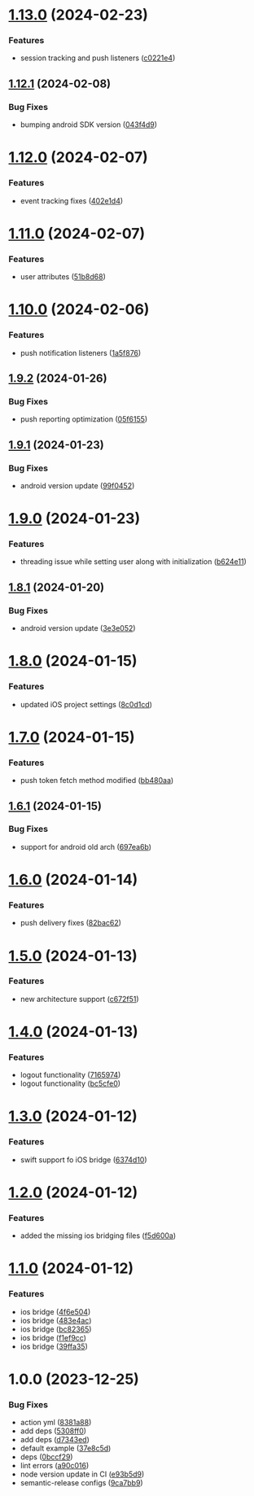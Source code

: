 # [1.13.0](https://github.com/castledio/castled-react-native-sdk/compare/v1.12.1...v1.13.0) (2024-02-23)


### Features

* session tracking and push listeners ([c0221e4](https://github.com/castledio/castled-react-native-sdk/commit/c0221e45f271e79fa25723fee31a284aac778231))

## [1.12.1](https://github.com/castledio/castled-react-native-sdk/compare/v1.12.0...v1.12.1) (2024-02-08)


### Bug Fixes

* bumping android SDK version ([043f4d9](https://github.com/castledio/castled-react-native-sdk/commit/043f4d941ea721d66f2be2c1d20638c261bd6463))

# [1.12.0](https://github.com/castledio/castled-react-native-sdk/compare/v1.11.0...v1.12.0) (2024-02-07)


### Features

* event tracking fixes ([402e1d4](https://github.com/castledio/castled-react-native-sdk/commit/402e1d4912a9d35f1baf84ba3fbbb3d1e84c4b95))

# [1.11.0](https://github.com/castledio/castled-react-native-sdk/compare/v1.10.0...v1.11.0) (2024-02-07)


### Features

* user attributes ([51b8d68](https://github.com/castledio/castled-react-native-sdk/commit/51b8d68df140df7064d8f293b0a704e5a30855d9))

# [1.10.0](https://github.com/castledio/castled-react-native-sdk/compare/v1.9.2...v1.10.0) (2024-02-06)


### Features

* push notification listeners ([1a5f876](https://github.com/castledio/castled-react-native-sdk/commit/1a5f876335173f665a325a68ff05fd779c84ffbf))

## [1.9.2](https://github.com/castledio/castled-react-native-sdk/compare/v1.9.1...v1.9.2) (2024-01-26)


### Bug Fixes

* push reporting optimization ([05f6155](https://github.com/castledio/castled-react-native-sdk/commit/05f6155a387bc92b985613b52577a5973de0410a))

## [1.9.1](https://github.com/castledio/castled-react-native-sdk/compare/v1.9.0...v1.9.1) (2024-01-23)


### Bug Fixes

* android version update ([99f0452](https://github.com/castledio/castled-react-native-sdk/commit/99f045291ebd18dac457ab50e3a1f3c426588d5c))

# [1.9.0](https://github.com/castledio/castled-react-native-sdk/compare/v1.8.1...v1.9.0) (2024-01-23)


### Features

* threading issue while setting user along with initialization ([b624e11](https://github.com/castledio/castled-react-native-sdk/commit/b624e1185b0f74ba7af037f4ca5dd2ca0756b043))

## [1.8.1](https://github.com/castledio/castled-react-native-sdk/compare/v1.8.0...v1.8.1) (2024-01-20)


### Bug Fixes

* android version update ([3e3e052](https://github.com/castledio/castled-react-native-sdk/commit/3e3e0521a4b089328febc6439390892fc5d7bd63))

# [1.8.0](https://github.com/castledio/castled-react-native-sdk/compare/v1.7.0...v1.8.0) (2024-01-15)


### Features

* updated iOS project settings ([8c0d1cd](https://github.com/castledio/castled-react-native-sdk/commit/8c0d1cd19a19fd1f9087984d24347487518b5b00))

# [1.7.0](https://github.com/castledio/castled-react-native-sdk/compare/v1.6.1...v1.7.0) (2024-01-15)


### Features

* push token fetch method modified ([bb480aa](https://github.com/castledio/castled-react-native-sdk/commit/bb480aaf30297ee1b7a4939bd5eb8591e416867b))

## [1.6.1](https://github.com/castledio/castled-react-native-sdk/compare/v1.6.0...v1.6.1) (2024-01-15)


### Bug Fixes

* support for android old arch ([697ea6b](https://github.com/castledio/castled-react-native-sdk/commit/697ea6bb7b4a10e7d1e83c0568d7f5ce2bf0830c))

# [1.6.0](https://github.com/castledio/castled-react-native-sdk/compare/v1.5.0...v1.6.0) (2024-01-14)


### Features

* push delivery fixes ([82bac62](https://github.com/castledio/castled-react-native-sdk/commit/82bac62470af7f4069e93a5152faf03cb4029cf5))

# [1.5.0](https://github.com/castledio/castled-react-native-sdk/compare/v1.4.0...v1.5.0) (2024-01-13)


### Features

* new architecture support ([c672f51](https://github.com/castledio/castled-react-native-sdk/commit/c672f51e10e1089e57859189b0d8fcd2f3b1771f))

# [1.4.0](https://github.com/castledio/castled-react-native-sdk/compare/v1.3.0...v1.4.0) (2024-01-13)


### Features

* logout functionality ([7165974](https://github.com/castledio/castled-react-native-sdk/commit/716597418e9a1e414a1040fc68147c54cc557070))
* logout functionality ([bc5cfe0](https://github.com/castledio/castled-react-native-sdk/commit/bc5cfe0af26b6f9e7ff37b857f583856a7c78794))

# [1.3.0](https://github.com/castledio/castled-react-native-sdk/compare/v1.2.0...v1.3.0) (2024-01-12)


### Features

* swift support fo iOS bridge ([6374d10](https://github.com/castledio/castled-react-native-sdk/commit/6374d109a565906d7c9426e167b4ffc50fa4ce3e))

# [1.2.0](https://github.com/castledio/castled-react-native-sdk/compare/v1.1.0...v1.2.0) (2024-01-12)


### Features

* added the missing ios bridging files ([f5d600a](https://github.com/castledio/castled-react-native-sdk/commit/f5d600a816985ac9cb68998f742708ce1a2852dd))

# [1.1.0](https://github.com/castledio/castled-react-native-sdk/compare/v1.0.0...v1.1.0) (2024-01-12)


### Features

* ios bridge ([4f6e504](https://github.com/castledio/castled-react-native-sdk/commit/4f6e5049aee422d0b721dfe17c3a58bfa32b4ecf))
* ios bridge ([483e4ac](https://github.com/castledio/castled-react-native-sdk/commit/483e4ac9b88a065a000a429f08a82cb828bd76f7))
* ios bridge ([bc82365](https://github.com/castledio/castled-react-native-sdk/commit/bc823657b3f33ee6b4aee87f39cf680c474646b8))
* ios bridge ([f1ef9cc](https://github.com/castledio/castled-react-native-sdk/commit/f1ef9cc2a5fbac1e2671bd66e696fa13c2c3b753))
* ios bridge ([39ffa35](https://github.com/castledio/castled-react-native-sdk/commit/39ffa354147b8961d8902dd0e28e88a37dad4b1a))

# 1.0.0 (2023-12-25)


### Bug Fixes

* action yml ([8381a88](https://github.com/castledio/castled-react-native-sdk/commit/8381a8830488806c3e92549cb9c3891d34f9c0f9))
* add deps ([5308ff0](https://github.com/castledio/castled-react-native-sdk/commit/5308ff0f114632b0a022ca8ee497a7077e12730c))
* add deps ([d7343ed](https://github.com/castledio/castled-react-native-sdk/commit/d7343edb68fc36d6e79382b184e16fae6f8420a9))
* default example ([37e8c5d](https://github.com/castledio/castled-react-native-sdk/commit/37e8c5dbd6d2c0b8d8c20ebb53a94dfe36253036))
* deps ([0bccf29](https://github.com/castledio/castled-react-native-sdk/commit/0bccf2966ecb7572fbd4ededab814ad3d26f4302))
* lint errors ([a90c016](https://github.com/castledio/castled-react-native-sdk/commit/a90c016c1651c150a8a080efe2f195250fbde272))
* node version update in CI ([e93b5d9](https://github.com/castledio/castled-react-native-sdk/commit/e93b5d9e751051e5df8dc4c221ac629c04db8fb0))
* semantic-release configs ([9ca7bb9](https://github.com/castledio/castled-react-native-sdk/commit/9ca7bb90f85f5ad7cb43841a9a029801344efd63))
